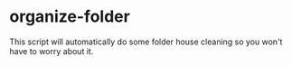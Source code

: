 # organize-folder
This script will automatically do some folder house cleaning  so you won't have to worry about it.
